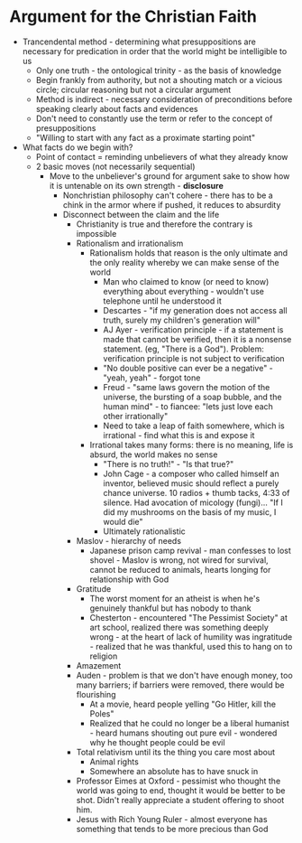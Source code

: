 # Argument for the Christian Faith

* Trancendental method - determining what presuppositions are necessary for predication in order that the world might be intelligible to us
  * Only one truth - the ontological trinity - as the basis of knowledge
  * Begin frankly from authority, but not a shouting match or a vicious circle; circular reasoning but not a circular argument
  * Method is indirect - necessary consideration of preconditions before speaking clearly about facts and evidences
  * Don't need to constantly use the term or refer to the concept of presuppositions
  * "Willing to start with any fact as a proximate starting point"
* What facts do we begin with? 
  * Point of contact = reminding unbelievers of what they already know
  * 2 basic moves (not necessarily sequential)
    * Move to the unbeliever's ground for argument sake to show how it is untenable on its own strength - **disclosure**
      * Nonchristian philosophy can't cohere - there has to be a chink in the armor where if pushed, it reduces to absurdity
      * Disconnect between the claim and the life
        * Christianity is true and therefore the contrary is impossible
        * Rationalism and irrationalism
          * Rationalism holds that reason is the only ultimate and the only reality whereby we can make sense of the world
            * Man who claimed to know (or need to know) everything about everything - wouldn't use telephone until he understood it
            * Descartes - "if my generation does not access all truth, surely my children's generation will"
            * AJ Ayer - verification principle - if a statement is made that cannot be verified, then it is a nonsense statement. (eg, "There is a God"). Problem: verification principle is not subject to verification
            * "No double positive can ever be a negative" - "yeah, yeah" - forgot tone
            * Freud - "same laws govern the motion of the universe, the bursting of a soap bubble, and the human mind" - to fiancee: "lets just love each other irrationally"
            * Need to take a leap of faith somewhere, which is irrational - find what this is and expose it
          * Irrational takes many forms: there is no meaning, life is absurd, the world makes no sense
            * "There is no truth!" - "Is that true?"
            * John Cage - a composer who called himself an inventor, believed music should reflect a purely chance universe. 10 radios + thumb tacks, 4:33 of silence. Had avocation of micology (fungi)... "If I did my mushrooms on the basis of my music, I would die"
            * Ultimately rationalistic
        * Maslov - hierarchy of needs
          * Japanese prison camp revival - man confesses to lost shovel - Maslov is wrong, not wired for survival, cannot be reduced to animals, hearts longing for relationship with God
        * Gratitude
          * The worst moment for an atheist is when he's genuinely thankful but has nobody to thank
          * Chesterton - encountered "The Pessimist Society" at art school, realized there was something deeply wrong - at the heart of lack of humility was ingratitude - realized that he was thankful, used this to hang on to religion
        * Amazement
        * Auden - problem is that we don't have enough money, too many barriers; if barriers were removed, there would be flourishing
          * At a movie, heard people yelling "Go Hitler, kill the Poles"
          * Realized that he could no longer be a liberal humanist - heard humans shouting out pure evil - wondered why he thought people could be evil
        * Total relativism until its the thing you care most about
          * Animal rights
          * Somewhere an absolute has to have snuck in
        * Professor Eimes at Oxford - pessimist who thought the world was going to end, thought it would be better to be shot. Didn't really appreciate a student offering to shoot him.
        * Jesus with Rich Young Ruler - almost everyone has something that tends to be more precious than God
